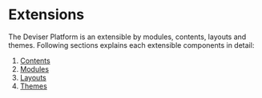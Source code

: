# Extensions
The Deviser Platform is an extensible by modules, contents, layouts and themes. Following sections explains each extensible components in detail:

1. [Contents](contents.md)
2. [Modules](modules.md)
3. [Layouts](layouts.md)
4. [Themes](themes.md)